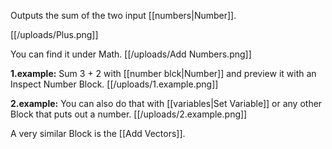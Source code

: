 Outputs the sum of the two input [[numbers|Number]].

[[/uploads/Plus.png]]

You can find it under Math.
[[/uploads/Add Numbers.png]]

**1.example:**
Sum 3 + 2 with [[number blck|Number]] and preview it with an Inspect Number Block.
[[/uploads/1.example.png]]

**2.example:**
You can also do that with [[variables|Set Variable]] or any other Block that puts out a number. [[/uploads/2.example.png]]

A very similar Block is the [[Add Vectors]].
